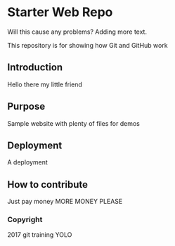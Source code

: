 # Starter Web Repo
Will this cause any problems? Adding more text.

This repository is for showing how Git and GitHub work

## Introduction
Hello there my little friend

## Purpose

Sample website with plenty of files for demos

## Deployment
A deployment

## How to contribute
Just pay money
MORE MONEY PLEASE

### Copyright
2017 git training
YOLO